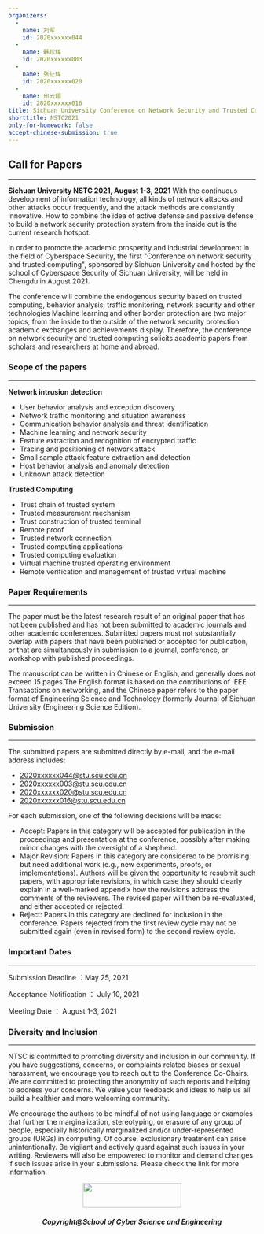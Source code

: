 ```yaml
---
organizers:
  -
    name: 刘军
    id: 2020xxxxxx044
  -
    name: 韩珍辉
    id: 2020xxxxxx003
  -
    name: 张征辉
    id: 2020xxxxxx020
  -
    name: 邱云翔
    id: 2020xxxxxx016
title: Sichuan University Conference on Network Security and Trusted Computing
shorttitle: NSTC2021
only-for-homework: false
accept-chinese-submission: true
---
```


## Call for Papers
---
**Sichuan University NSTC 2021, August 1-3, 2021**
With the continuous development of information technology, all kinds of network attacks and other attacks occur frequently, and the attack methods are constantly innovative. How to combine the idea of active defense and passive defense to build a network security protection system from the inside out is the current research hotspot.

In order to promote the academic prosperity and industrial development in the field of Cyberspace Security, the first "Conference on network security and trusted computing", sponsored by Sichuan University and hosted by the school of Cyberspace Security of Sichuan University, will be held in Chengdu in August 2021.

The conference will combine the endogenous security based on trusted computing, behavior analysis, traffic monitoring, network security and other technologies Machine learning and other border protection are two major topics, from the inside to the outside of the network security protection academic exchanges and achievements display. Therefore, the conference on network security and trusted computing solicits academic papers from scholars and researchers at home and abroad.


### Scope of the papers
---

**Network intrusion detection**

 - User behavior analysis and exception discovery
 - Network traffic monitoring and situation awareness
 - Communication behavior analysis and threat identification
 - Machine learning and network security
 - Feature extraction and recognition of encrypted traffic
 - Tracing and positioning of network attack
 - Small sample attack feature extraction and detection
 - Host behavior analysis and anomaly detection
 - Unknown attack detection

**Trusted Computing**

 - Trust chain of trusted system
 - Trusted measurement mechanism
 - Trust construction of trusted terminal
 - Remote proof
 - Trusted network connection
 - Trusted computing applications
 - Trusted computing evaluation
 - Virtual machine trusted operating environment
 - Remote verification and management of trusted virtual machine

### Paper Requirements
---

The paper must be the latest research result of an original paper that has not been published and has not been submitted to academic journals and other academic conferences.  Submitted papers must not substantially overlap with papers that have been published or accepted for publication, or that are simultaneously in submission to a journal, conference, or workshop with published proceedings.

The manuscript can be written in Chinese or English, and generally does not exceed 15 pages.The English format is based on the contributions of IEEE Transactions on networking, and the Chinese paper refers to the paper format of Engineering Science and Technology (formerly Journal of Sichuan University (Engineering Science Edition).

### Submission
---
The submitted papers are submitted directly by e-mail, and the e-mail address includes:

 - <2020xxxxxx044@stu.scu.edu.cn>
 - <2020xxxxxx003@stu.scu.edu.cn>
 - <2020xxxxxx020@stu.scu.edu.cn>
 - <2020xxxxxx016@stu.scu.edu.cn>

For each submission, one of the following decisions will be made:

 - Accept: Papers in this category will be accepted for publication in the proceedings and presentation at the conference, possibly after making minor changes with the oversight of a shepherd.
 - Major Revision: Papers in this category are considered to be promising but need additional work (e.g., new experiments, proofs, or implementations). Authors will be given the opportunity to resubmit such papers, with appropriate revisions, in which case they should clearly explain in a well-marked appendix how the revisions address the comments of the reviewers. The revised paper will then be re-evaluated, and either accepted or rejected.
 - Reject: Papers in this category are declined for inclusion in the conference. Papers rejected from the first review cycle may not be submitted again (even in revised form) to the second review cycle.

### Important Dates
---

Submission Deadline ：May 25, 2021

Acceptance Notification ： July 10, 2021

Meeting Date ： August 1-3, 2021



### Diversity and Inclusion
---
NTSC is committed to promoting diversity and inclusion in our community. If you have suggestions, concerns, or complaints related biases or sexual harassment, we encourage you to reach out to the Conference Co-Chairs. We are committed to protecting the anonymity of such reports and helping to address your concerns. We value your feedback and ideas to help us all build a healthier and more welcoming community.

We encourage the authors to be mindful of not using language or examples that further the marginalization, stereotyping, or erasure of any group of people, especially historically marginalized and/or under-represented groups (URGs) in computing. Of course, exclusionary treatment can arise unintentionally. Be vigilant and actively guard against such issues in your writing. Reviewers will also be empowered to monitor and demand changes if such issues arise in your submissions. Please check the link for more information.

<p align="center"><img src="http://scu.edu.cn/images/footer-logo.png" width="200" height="50"></p>
<h5 align="center">Copyright@School of Cyber Science and Engineering</h5>
